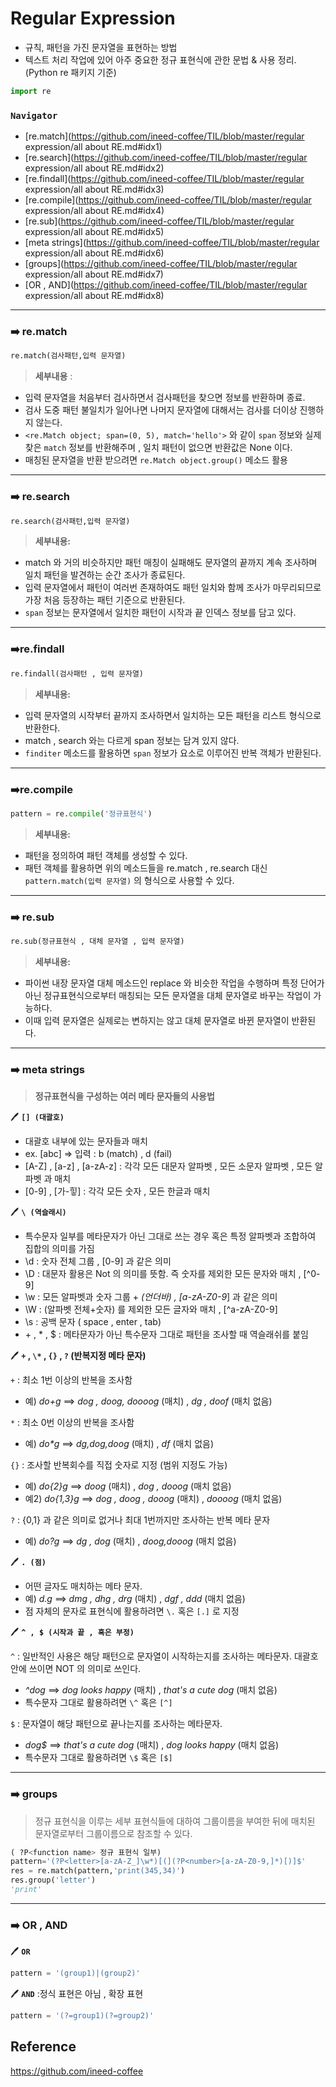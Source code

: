 # Regular Expression

- 규칙, 패턴을 가진 문자열을 표현하는 방법
- 텍스트 처리 작업에 있어 아주 중요한 정규 표현식에 관한 문법 & 사용 정리. (Python re 패키지 기준)

```python
import re
```

### **`Navigator`**

- [re.match](https://github.com/ineed-coffee/TIL/blob/master/regular expression/all about RE.md#idx1)
- [re.search](https://github.com/ineed-coffee/TIL/blob/master/regular expression/all about RE.md#idx2)
- [re.findall](https://github.com/ineed-coffee/TIL/blob/master/regular expression/all about RE.md#idx3)
- [re.compile](https://github.com/ineed-coffee/TIL/blob/master/regular expression/all about RE.md#idx4)
- [re.sub](https://github.com/ineed-coffee/TIL/blob/master/regular expression/all about RE.md#idx5)
- [meta strings](https://github.com/ineed-coffee/TIL/blob/master/regular expression/all about RE.md#idx6)
- [groups](https://github.com/ineed-coffee/TIL/blob/master/regular expression/all about RE.md#idx7)
- [OR , AND](https://github.com/ineed-coffee/TIL/blob/master/regular expression/all about RE.md#idx8)

------



### ➡️ re.match 

```python
re.match(검사패턴,입력 문자열)
```



> **세부내용** :

- 입력 문자열을 처음부터 검사하면서 검사패턴을 찾으면 정보를 반환하며 종료.
- 검사 도중 패턴 불일치가 일어나면 나머지 문자열에 대해서는 검사를 더이상 진행하지 않는다.
- `<re.Match object; span=(0, 5), match='hello'>` 와 같이 `span` 정보와 실제 찾은 `match` 정보를 반환해주며 , 일치 패턴이 없으면 반환값은 None 이다.
- 매칭된 문자열을 반환 받으려면 `re.Match object.group()` 메소드 활용

------



### ➡️ re.search 

```python
re.search(검사패턴,입력 문자열)
```



> **세부내용:**

- match 와 거의 비슷하지만 패턴 매칭이 실패해도 문자열의 끝까지 계속 조사하며 일치 패턴을 발견하는 순간 조사가 종료된다.
- 입력 문자열에서 패턴이 여러번 존재하여도 패턴 일치와 함께 조사가 마무리되므로 가장 처음 등장하는 패턴 기준으로 반환된다.
- `span` 정보는 문자열에서 일치한 패턴이 시작과 끝 인덱스 정보를 담고 있다.

------



### ➡️re.findall 

```python
re.findall(검사패턴 , 입력 문자열)
```



> **세부내용:**

- 입력 문자열의 시작부터 끝까지 조사하면서 일치하는 모든 패턴을 리스트 형식으로 반환한다.
- match , search 와는 다르게 span 정보는 담겨 있지 않다.
- `finditer` 메소드를 활용하면 `span` 정보가 요소로 이루어진 반복 객체가 반환된다.

------



### ➡️re.compile 

```python
pattern = re.compile('정규표현식')
```



> **세부내용:**

- 패턴을 정의하여 패턴 객체를 생성할 수 있다.
- 패턴 객체를 활용하면 위의 메소드들을 re.match , re.search 대신 `pattern.match(입력 문자열)` 의 형식으로 사용할 수 있다.

------



### ➡️ re.sub 

```python
re.sub(정규표현식 , 대체 문자열 , 입력 문자열)
```



> **세부내용:**

- 파이썬 내장 문자열 대체 메소드인 replace 와 비슷한 작업을 수행하며 특정 단어가 아닌 정규표현식으로부터 매칭되는 모든 문자열을 대체 문자열로 바꾸는 작업이 가능하다.
- 이때 입력 문자열은 실제로는 변하지는 않고 대체 문자열로 바뀐 문자열이 반환된다.

------



### ➡️ meta strings 

> **정규표현식을 구성하는 여러 메타 문자들의 사용법**



🖊️ **`[] (대괄호)`**

- 대괄호 내부에 있는 문자들과 매치
- ex. [abc] => 입력 : b (match) , d (fail)
- [A-Z] , [a-z] , [a-zA-z] : 각각 모든 대문자 알파벳 , 모든 소문자 알파벳 , 모든 알파벳 과 매치
- [0-9] , [가-힣] : 각각 모든 숫자 , 모든 한글과 매치

🖊️ **`\ (역슬래시)`**

- 특수문자 일부를 메타문자가 아닌 그대로 쓰는 경우 혹은 특정 알파벳과 조합하여 집합의 의미를 가짐
- \d : 숫자 전체 그룹 , [0-9] 과 같은 의미
- \D : 대문자 활용은 Not 의 의미를 뜻함. 즉 숫자를 제외한 모든 문자와 매치 , [^0-9]
- \w : 모든 알파벳과 숫자 그룹 + _(언더바) , [a-zA-Z0-9_] 과 같은 의미
- \W : (알파벳 전체+숫자) 를 제외한 모든 글자와 매치 , [^a-zA-Z0-9]
- \s : 공백 문자 ( space , enter , tab)
- \+ , \* , \$ : 메타문자가 아닌 특수문자 그대로 패턴을 조사할 때 역슬래쉬를 붙임

🖊️ **`+` , `\*` , `{}` , `?` (반복지정 메타 문자)**

`+` : 최소 1번 이상의 반복을 조사함

- 예) *do+g* ==> *dog , doog, doooog* (매치) , *dg , doof* (매치 없음)

`*` : 최소 0번 이상의 반복을 조사함

- 예) *do\*g* ==> *dg,dog,doog* (매치) , *df* (매치 없음)

`{}` : 조사할 반복회수를 직접 숫자로 지정 (범위 지정도 가능)

- 예) *do{2}g* ==> *doog* (매치) , *dog , dooog* (매치 없음)
- 예2) *do{1,3}g* ==> *dog , doog , dooog* (매치) , *doooog* (매치 없음)

`?` : {0,1} 과 같은 의미로 없거나 최대 1번까지만 조사하는 반복 메타 문자

- 예) *do?g* ==> *dg , dog* (매치) , *doog,dooog* (매치 없음)

🖊️ **`. (점)`**

- 어떤 글자도 매치하는 메타 문자.
- 예) *d.g* ==> *dmg , dhg , drg* (매치) , *dgf , ddd* (매치 없음)
- 점 자체의 문자로 표현식에 활용하려면 `\.` 혹은 `[.]` 로 지정

🖊️ **`^ , $ (시작과 끝 , 혹은 부정)`** 

`^` : 일반적인 사용은 해당 패턴으로 문자열이 시작하는지를 조사하는 메타문자. 대괄호 안에 쓰이면 NOT 의 의미로 쓰인다.

- *^dog* ==> *dog looks happy* (매치) , *that's a cute dog* (매치 없음)
- 특수문자 그대로 활용하려면 `\^` 혹은 `[^]`

`$` : 문자열이 해당 패턴으로 끝나는지를 조사하는 메타문자.

- *dog$* ==> *that's a cute dog* (매치) , *dog looks happy* (매치 없음)
- 특수문자 그대로 활용하려면 `\$` 혹은 `[$]`

------



### ➡️ groups 



> 정규 표현식을 이루는 세부 표현식들에 대하여 그룹이름을 부여한 뒤에 매치된 문자열로부터 그룹이름으로 참조할 수 있다.



```python
( ?P<function name> 정규 표현식 일부)
pattern='(?P<letter>[a-zA-Z_]\w*)[(](?P<number>[a-zA-Z0-9,]*)[)]$'
res = re.match(pattern,'print(345,34)')
res.group('letter')
'print'
```



------



### ➡️ OR , AND 



🖊️ **`OR`**

```python
pattern = '(group1)|(group2)'
```



🖊️ **`AND`** :정식 표현은 아님 , 확장 표현

```python
pattern = '(?=group1)(?=group2)'
```



## Reference

https://github.com/ineed-coffee